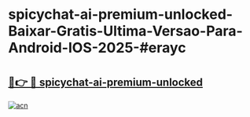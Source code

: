 # spicychat-ai-premium-unlocked-Baixar-Gratis-Ultima-Versao-Para-Android-IOS-2025-#erayc

# <h2><a href="https://ainizakaria.my?title=spicychat-ai-premium-unlocked&ref=22M">🔗👉 🔴 spicychat-ai-premium-unlocked</a></h2>

[![acn](https://github.com/user-attachments/assets/0f9c940e-d8b0-45ae-aac7-cd30a18b3e1c)](https://ainizakaria.my?title=spicychat-ai-premium-unlocked&ref=22M)

